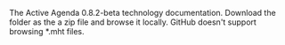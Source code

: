 The Active Agenda 0.8.2-beta technology documentation. Download the folder as the a zip file and browse it locally. GitHub doesn't support browsing *.mht files.